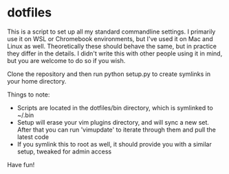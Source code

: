 # dotfiles

This is a script to set up all my standard commandline settings. I primarily use it on WSL or Chromebook environments, but I've used it on Mac and Linux as well. Theoretically these should behave the same, but in practice they differ in the details. I didn't write this with other people using it in mind, but you are welcome to do so if you wish.

Clone the repository and then run python setup.py to create symlinks in your home directory.

Things to note:
* Scripts are located in the dotfiles/bin directory, which is symlinked to ~/.bin
* Setup will erase your vim plugins directory, and will sync a new set. After that you can run 'vimupdate' to iterate through them and pull the latest code
* If you symlink this to root as well, it should provide you with a similar setup, tweaked for admin access

Have fun!

